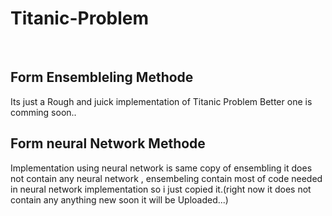 # Titanic-Problem

<br>
<h2>Form Ensembleling Methode</h2>
<p>Its just a Rough and juick implementation of Titanic Problem Better one is comming soon..</p>

<h2>Form neural Network Methode</h2>
<p>Implementation using neural network is same copy of ensembling it does not contain any neural network , ensembeling contain 
most of code needed in neural network implementation so i just copied it.(right now it does not contain any anything new soon it will be Uploaded...)</p>
